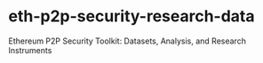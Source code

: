 # eth-p2p-security-research-data
Ethereum P2P Security Toolkit: Datasets, Analysis, and Research Instruments
